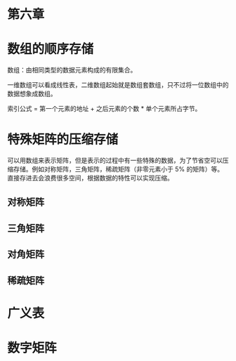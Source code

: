 # 第六章

# 数组的顺序存储
数组：由相同类型的数据元素构成的有限集合。

一维数组可以看成线性表，二维数组起始就是数组套数组，只不过将一位数组中的数据想象成数组。

索引公式 = 第一个元素的地址 + 之后元素的个数 * 单个元素所占字节。

# 特殊矩阵的压缩存储
可以用数组来表示矩阵，但是表示的过程中有一些特殊的数据，为了节省空可以压缩存储。例如对称矩阵，三角矩阵，稀疏矩阵（非零元素小于 5% 的矩阵）等。直接存进去会浪费很多空间，根据数据的特性可以实现压缩。
## 对称矩阵
## 三角矩阵
## 对角矩阵
## 稀疏矩阵

# 广义表

# 数字矩阵
